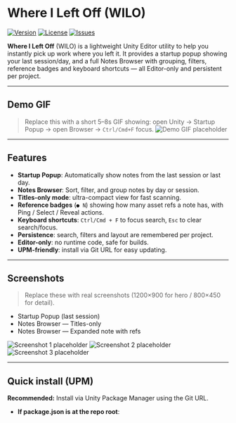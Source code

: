 # Where I Left Off (WILO)

[![Version](https://img.shields.io/badge/version-1.0.0-blue.svg)](CHANGELOG.md) [![License](https://img.shields.io/badge/license-EULA-important.svg)](EULA.md) [![Issues](https://img.shields.io/badge/issues-open-brightgreen.svg)](https://github.com/maglucen/WhereILeftOff/issues)

**Where I Left Off** (WILO) is a lightweight Unity Editor utility to help you instantly pick up work where you left it. It provides a startup popup showing your last session/day, and a full Notes Browser with grouping, filters, reference badges and keyboard shortcuts — all Editor-only and persistent per project.

---

## Demo GIF
> Replace this with a short 5–8s GIF showing: open Unity → Startup Popup → open Browser → `Ctrl/Cmd+F` focus.
![Demo GIF placeholder](docs/gif/demo.gif)

---

## Features

- **Startup Popup**: Automatically show notes from the last session or last day.
- **Notes Browser**: Sort, filter, and group notes by day or session.
- **Titles-only mode**: ultra-compact view for fast scanning.
- **Reference badges** (`● N`) showing how many asset refs a note has, with Ping / Select / Reveal actions.
- **Keyboard shortcuts**: `Ctrl/Cmd + F` to focus search, `Esc` to clear search/focus.
- **Persistence**: search, filters and layout are remembered per project.
- **Editor-only**: no runtime code, safe for builds.
- **UPM-friendly**: install via Git URL for easy updating.

---

## Screenshots
> Replace these with real screenshots (1200×900 for hero / 800×450 for detail).
- Startup Popup (last session)
- Notes Browser — Titles-only
- Notes Browser — Expanded note with refs

![Screenshot 1 placeholder](docs/screenshots/1.png)
![Screenshot 2 placeholder](docs/screenshots/2.png)
![Screenshot 3 placeholder](docs/screenshots/3.png)

---

## Quick install (UPM)

**Recommended:** Install via Unity Package Manager using the Git URL.

- **If package.json is at the repo root**:
